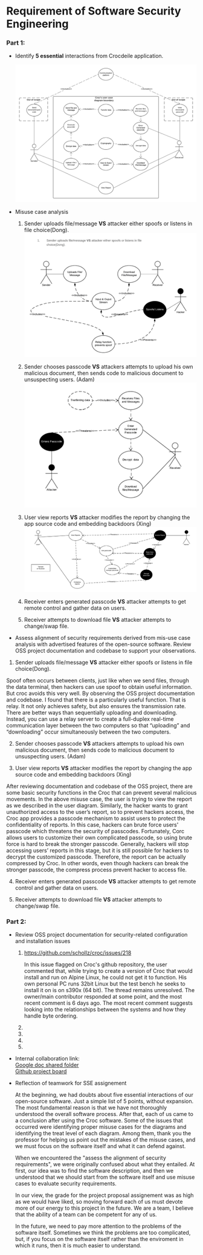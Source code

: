 # Requirement of Software Security Engineering

### Part 1: 
* Identify **5 essential** interactions from Crocdeile application.

  ![User case diagram](image/Userdiagram.png)

* Misuse case analysis
  1. Sender uploads file/message **VS** attacker either spoofs or listens in file choice(Dong).
  ![Misuse of uploading phase](image/MisUseCase1.PNG)
  
  2. Sender chooses passcode **VS** attackers attempts to upload his own malicious document, then sends code to malicious document to unsuspecting users. (Adam)
  ![Misuse of receivers passcode](image/MisuseCase2.png)
  
  3. User view reports **VS** attacker modifies the report by changing the app source code and embedding backdoors (Xing)
  ![Misuse of view report](image/MisUseCase3.png)
 
  4. Receiver enters generated passcode **VS** attacker attempts to get remote control and gather data on users.
  
  5. Receiver attempts to download file **VS** attacker attempts to change/swap file.


* Assess alignment of security requirements derived from mis-use case analysis with advertised features of the open-source software. Review OSS project documentation and         codebase to support your observations. 

1. Sender uploads file/message **VS** attacker either spoofs or listens in file choice(Dong).

 Spoof often occurs between clients, just like when we send files, through the data terminal, then hackers can use spoof to obtain useful information. But croc avoids this very well. By observing the OSS project documentation and codebase. I found that there is a particularly useful function. That is relay. It not only achieves safety, but also ensures the transmission rate. There are better ways than sequentially uploading and downloading. Instead, you can use a relay server to create a full-duplex real-time communication layer between the two computers so that “uploading” and “downloading” occur simultaneously between the two computers.
 
2. Sender chooses passcode **VS** attackers attempts to upload his own malicious document, then sends code to malicious document to unsuspecting users. (Adam)

3. User view reports **VS** attacker modifies the report by changing the app source code and embedding backdoors (Xing)

  After reviewing documentation and codebase of the OSS project, there are some basic security functions in the Croc that can prevent several malicious movements. In the above     misuse case, the user is trying to view the report as we described in the user diagram. Similarly, the hacker wants to grant unauthorized access to the user’s report, so to     prevent hackers access, the Croc app provides a passcode mechanism to assist users to protect the confidentiality of reports. In this case, hackers can brute force users'       passcode which threatens the security of passcodes. Fortunately, Corc allows users to customize their own complicated passcode, so using brute force is hard to break the       stronger passcode. Generally, hackers will stop accessing users’ reports in this stage, but it is still possible for hackers to decrypt the customized passcode. Therefore,     the report can be actually compressed by Croc. In other words, even though hackers can break the stronger passcode, the compress process prevent hacker to access file.
  
4. Receiver enters generated passcode **VS** attacker attempts to get remote control and gather data on users.

5. Receiver attempts to download file **VS** attacker attempts to change/swap file.


### Part 2: 
* Review OSS project documentation for security-related configuration and installation issues

	1. https://github.com/schollz/croc/issues/218
		
		In this issue flagged on Croc's github repository, the user commented that, while trying to create a version of Croc that would install and run on Alpine Linux, 
		he could not get it to function.  His own personal PC runs 32bit Linux but the test bench he seeks to install it on is on s390x (64 bit).  The thread remains unresolved.
		The owner/main contributor responded at some point, and the most recent comment is 6 days ago.  The most recent comment suggests looking into the relationships between 
		the systems and how they handle byte ordering.
	
	2.
	
	3.
	
	4.
	
	5.

* Internal collaboration link:  
  [Google doc shared folder](https://drive.google.com/drive/folders/1KaGGMMrWPBGJOGmv-B71ekzhYPtE84PG)  
  [Github project board](https://github.com/ZexiXin/CYBR8420/projects/1)


* Reflection of teamwork for SSE assignement

  At the beginning, we had doubts about five essential interactions of our open-source software. Just a simple list of 5 points, without expansion. 
  The most fundamental reason is that we have not thoroughly understood the overall software process. After that, each of us came to a conclusion after using the Croc software.
  Some of the issues that occurred were identifying proper misuse cases for the diagrams and identifying the treat level of each diagram. 
  Among them, thank you the professor for helping us point out the mistakes of the misuse cases, and we must focus on the software itself and what it can defend against.

  When we encountered the "assess the alignment of security requirements", we were originally confused about what they entailed. At first, our idea was to find the software 	   description, 
  and then we understood that we should start from the software itself and use misuse cases to evaluate security requirements.
  
  
  In our view, the grade for the project proposal assignement was as high as we would have liked, so moving forward each of us must devote more of our energy to this project in   the future. 
  We are a team, I believe that the ability of a team can be competent for any of us.

  In the future, we need to pay more attention to the problems of the software itself. Sometimes we think the problems are too complicated, but, if you focus on the software 	   itself rather than the enviroment in which it runs, then it is much easier to understand.
